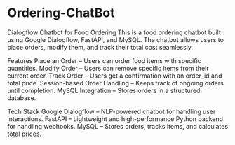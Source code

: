 # Ordering-ChatBot

Dialogflow Chatbot for Food Ordering
This is a food ordering chatbot built using Google Dialogflow, FastAPI, and MySQL. The chatbot allows users to place orders, modify them, and track their total cost seamlessly.

Features
Place an Order – Users can order food items with specific quantities.
Modify Order – Users can remove specific items from their current order.
Track Order – Users get a confirmation with an order_id and total price.
Session-based Order Handling – Keeps track of ongoing orders until completion.
MySQL Integration – Stores orders in a structured database.

Tech Stack
Google Dialogflow – NLP-powered chatbot for handling user interactions.
FastAPI – Lightweight and high-performance Python backend for handling webhooks.
MySQL – Stores orders, tracks items, and calculates total prices.
